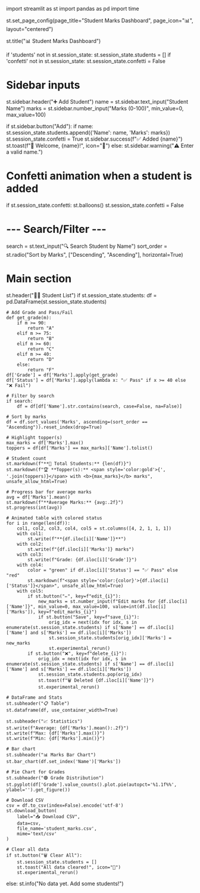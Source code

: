 

import streamlit as st
import pandas as pd
import time

st.set_page_config(page_title="Student Marks Dashboard", page_icon=":bar_chart:", layout="centered")

st.title("📊 Student Marks Dashboard")

if 'students' not in st.session_state:
    st.session_state.students = []
if 'confetti' not in st.session_state:
    st.session_state.confetti = False

# Sidebar inputs
st.sidebar.header("➕ Add Student")
name = st.sidebar.text_input("Student Name")
marks = st.sidebar.number_input("Marks (0-100)", min_value=0, max_value=100)

if st.sidebar.button("Add"):
    if name:
        st.session_state.students.append({'Name': name, 'Marks': marks})
        st.session_state.confetti = True
        st.sidebar.success(f"✅ Added {name}")
        st.toast(f"🎉 Welcome, {name}!", icon="🎈")
    else:
        st.sidebar.warning("⚠️ Enter a valid name.")

# Confetti animation when a student is added
if st.session_state.confetti:
    st.balloons()
    st.session_state.confetti = False

# --- Search/Filter ---
search = st.text_input("🔍 Search Student by Name")
sort_order = st.radio("Sort by Marks", ["Descending", "Ascending"], horizontal=True)

# Main section
st.header("🧑‍🎓 Student List")
if st.session_state.students:
    df = pd.DataFrame(st.session_state.students)

    # Add Grade and Pass/Fail
    def get_grade(m):
        if m >= 90:
            return "A"
        elif m >= 75:
            return "B"
        elif m >= 60:
            return "C"
        elif m >= 40:
            return "D"
        else:
            return "F"
    df['Grade'] = df['Marks'].apply(get_grade)
    df['Status'] = df['Marks'].apply(lambda x: "✅ Pass" if x >= 40 else "❌ Fail")

    # Filter by search
    if search:
        df = df[df['Name'].str.contains(search, case=False, na=False)]

    # Sort by marks
    df = df.sort_values('Marks', ascending=(sort_order == "Ascending")).reset_index(drop=True)

    # Highlight topper(s)
    max_marks = df['Marks'].max()
    toppers = df[df['Marks'] == max_marks]['Name'].tolist()

    # Student count
    st.markdown(f"**👥 Total Students:** {len(df)}")
    st.markdown(f"🏆 **Topper(s):** <span style='color:gold'>{', '.join(toppers)}</span> with <b>{max_marks}</b> marks", unsafe_allow_html=True)

    # Progress bar for average marks
    avg = df['Marks'].mean()
    st.markdown(f"**Average Marks:** {avg:.2f}")
    st.progress(int(avg))

    # Animated table with colored status
    for i in range(len(df)):
        col1, col2, col3, col4, col5 = st.columns([4, 2, 1, 1, 1])
        with col1:
            st.write(f"**{df.iloc[i]['Name']}**")
        with col2:
            st.write(f"{df.iloc[i]['Marks']} marks")
        with col3:
            st.write(f"Grade: {df.iloc[i]['Grade']}")
        with col4:
            color = "green" if df.iloc[i]['Status'] == "✅ Pass" else "red"
            st.markdown(f"<span style='color:{color}'>{df.iloc[i]['Status']}</span>", unsafe_allow_html=True)
        with col5:
            if st.button("✏️", key=f"edit_{i}"):
                new_marks = st.number_input(f"Edit marks for {df.iloc[i]['Name']}", min_value=0, max_value=100, value=int(df.iloc[i]['Marks']), key=f"edit_marks_{i}")
                if st.button("Save", key=f"save_{i}"):
                    orig_idx = next(idx for idx, s in enumerate(st.session_state.students) if s['Name'] == df.iloc[i]['Name'] and s['Marks'] == df.iloc[i]['Marks'])
                    st.session_state.students[orig_idx]['Marks'] = new_marks
                    st.experimental_rerun()
            if st.button("❌", key=f"delete_{i}"):
                orig_idx = next(idx for idx, s in enumerate(st.session_state.students) if s['Name'] == df.iloc[i]['Name'] and s['Marks'] == df.iloc[i]['Marks'])
                st.session_state.students.pop(orig_idx)
                st.toast(f"🗑️ Deleted {df.iloc[i]['Name']}")
                st.experimental_rerun()

    # DataFrame and Stats
    st.subheader("📋 Table")
    st.dataframe(df, use_container_width=True)

    st.subheader("📈 Statistics")
    st.write(f"Average: {df['Marks'].mean():.2f}")
    st.write(f"Max: {df['Marks'].max()}")
    st.write(f"Min: {df['Marks'].min()}")

    # Bar chart
    st.subheader("📊 Marks Bar Chart")
    st.bar_chart(df.set_index('Name')['Marks'])

    # Pie Chart for Grades
    st.subheader("🟢 Grade Distribution")
    st.pyplot(df['Grade'].value_counts().plot.pie(autopct='%1.1f%%', ylabel='').get_figure())

    # Download CSV
    csv = df.to_csv(index=False).encode('utf-8')
    st.download_button(
        label="📥 Download CSV",
        data=csv,
        file_name='student_marks.csv',
        mime='text/csv'
    )

    # Clear all data
    if st.button("🗑️ Clear All"):
        st.session_state.students = []
        st.toast("All data cleared!", icon="🧹")
        st.experimental_rerun()
else:
    st.info("No data yet. Add some students!")


